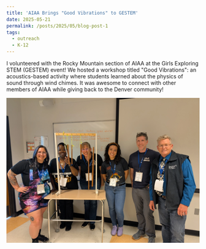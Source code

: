 ```yaml
---
title: 'AIAA Brings "Good Vibrations" to GESTEM'
date: 2025-05-21
permalink: /posts/2025/05/blog-post-1
tags:
  - outreach
  - K-12
---
```


I volunteered with the Rocky Mountain section of AIAA at the Girls Exploring STEM (GESTEM) event! We hosted a workshop titled "Good Vibrations": an acoustics-based activity where students learned about the physics of sound through wind chimes. It was awesome to connect with other members of AIAA while giving back to the Denver community!

![Group photo of the AIAA volunteers in front of a wind chime](https://raw.githubusercontent.com/marisapetrusky/marisapetrusky.github.io/master/images/goodchimes.webp)
